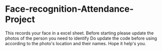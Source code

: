 # Face-recognition-Attendance-Project
This records your face in a excel sheet. Before starting please update the photos of the person you need to identify
Do update the code before using according to the photo's location and their names.
Hope it help's you.
